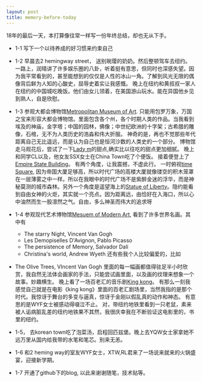 ```yaml
---
layout: post
title: memory-before-today
---
```


18年的最后一天，本打算像往常一样写一份年终总结，却也无从下手。

* 1-1 写下一个以待养成的好习惯来约束自己
* 1-2 早晨去2 hemingway street， 送别琬璎的奶奶。然后整顿驾车去纽约。一路上，润晴讲了许多娱乐圈的八卦，听着挺有意思，但同时也深感失望。因为我平常看到的，甚至能想到的仅仅是人性的冰山一角。了解到风光无限的偶像背后鲜为人知的心酸史，屈辱史着实让我感慨。 晚上在纽约和黄叔叔一家人在纽约的中国城吃晚饭。他们由女儿领着，在美国游山玩水。能在异国他乡见到熟人，自是欣慰。 
* 1-3 参观大都会博物馆[Metropolitan Museum of Art](https://www.metmuseum.org). 只能用包罗万象，万国之宝来形容大都会博物馆。里面包含各个州，各个时期人类的作品。当我看到埃及的神庙，金字塔；中国的园林，佛像；中世纪欧洲的十字架；古希腊的雕像，石棺，无不为人类历史的浩淼和伟大折服。 神奇的是，再也不觉那些年代距离自己无比遥远，而是认为自己也是恒河沙数的人类史的一个部分。 博物馆走马观花后，尝试了一下[Lady m](https://www.ladym.com/)的甜点,确实比以往吃的甜点更加细腻。 晚上和同学CL以及，他女友SSX女士在China Town吃了个便饭。 接着便登上了[Empire State Building](http://www.esbnyc.com/)。 有两个角度，让我震撼，不虚此行。 一时俯视[time Square](https://en.wikipedia.org/wiki/Times_Square), 因为帝国大厦足够高，所以时代广场的高楼大厦就像镂空的积木笼罩在一层薄雾之中一样。所以在我眼中的时代广场不是紫醉金迷的浮华，而是神秘莫测的城市森林。另外一个角度是遥望海上的[Statue of Liberty](https://www.nps.gov/stli/index.htm)。隐约能看到自由女神的火炬，其实就一个亮点。因为距离远，由恰好在入海口，所以心中油然而生一股凛然之气。自由，多么神圣而伟大的追求呀
 
* 1-4 参观现代艺术博物馆[Mesuem of Modern Art](), 看到了许多世界名画。其中有
  * The starry Night, Vincent Van Gogh
  * Les Demopiselles D'Avignon, Pablo Picasso
  * The persistence of Memory, Salvador Dali
  * Christina's world, Andrew Wyeth
 还有些我个人比较偏爱的，比如
 *  The Olive Trees, VIncent Van Gogh
 里面的每一幅画都值得驻足半小时欣赏，我自然无法体会画家的手法，只能尝试画里面，以及画的纹理来想象一个故事。妙趣横生。 晚上看了一场百老汇的音乐剧[King kong](https://www.expedia.com/things-to-do/king-kong-on-broadway.a514452.activity-details?regionId=201&semcid=US.MULTILOB.GOOGLE.AT-c-EN.TSHOP&semdtl=a11345517908.b153620168546.r1.g1dsa-497511626357.i149514285380.d1296196410142.e1c.j11025202.k1.f11t2.n1.l1g.h1b.m1&gclid=Cj0KCQiAjszhBRDgARIsAH8KgvcEGGSAhi97Y93E5nCBBJO-3xjfDgtAQt1RLonvdSAR9l7PCiDymPYaAj_eEALw_wcB)。 有那么一刻我感觉自己就是在电影《king kong》里面的百老汇剧场里，当然我指的是那个时代。我惊讶于舞台的多变与逼真，惊讶于金刚以假乱真的动作和神态。 有意思的是WYF女士被感动得啜泣不止。 对，带纽约地铁里看到一只老鼠，素来被人诟病脏乱差的纽约地铁果不其然，我很庆幸我在不断验证这电影里的，书里的纽约。
 
* 1-5， 去korean town吃了泡菜汤，启程回匹兹堡。晚上去YQW女士家拿她不远万里从国内给我带的水笔和笔芯。别来无恙。
* 1-6 和2 heming way的室友WYF女士，XTW,RL君来了一场说来就来的火锅盛宴，迎接新学期。
* 1-7 开通了github下的blog, 以此来谢谢随笔，技术贴等。
  
